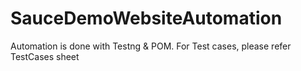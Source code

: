 # SauceDemoWebsiteAutomation
Automation is done with Testng & POM.
For Test cases, please refer TestCases sheet
